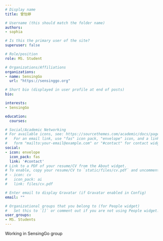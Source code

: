 ```yaml
---
# Display name
title: 曾怡婷

# Username (this should match the folder name)
authors:
- sophia

# Is this the primary user of the site?
superuser: false

# Role/position
role: MS. Student

# Organizations/Affiliations
organizations:
- name: SensingGo
  url: "https://sensinggo.org"

# Short bio (displayed in user profile at end of posts)
bio:

interests:
- SensingGo

education:
  courses:

# Social/Academic Networking
# For available icons, see: https://sourcethemes.com/academic/docs/page-builder/#icons
#   For an email link, use "fas" icon pack, "envelope" icon, and a link in the
#   form "mailto:your-email@example.com" or "#contact" for contact widget.
social:
- icon: envelope
  icon_pack: fas
  link: '#contact'
# Link to a PDF of your resume/CV from the About widget.
# To enable, copy your resume/CV to `static/files/cv.pdf` and uncomment the lines below.
# - icon: cv
#   icon_pack: ai
#   link: files/cv.pdf

# Enter email to display Gravatar (if Gravatar enabled in Config)
email: ""

# Organizational groups that you belong to (for People widget)
#   Set this to `[]` or comment out if you are not using People widget.
user_groups:
- MS. Students
---
```


  Working in SensingGo group
